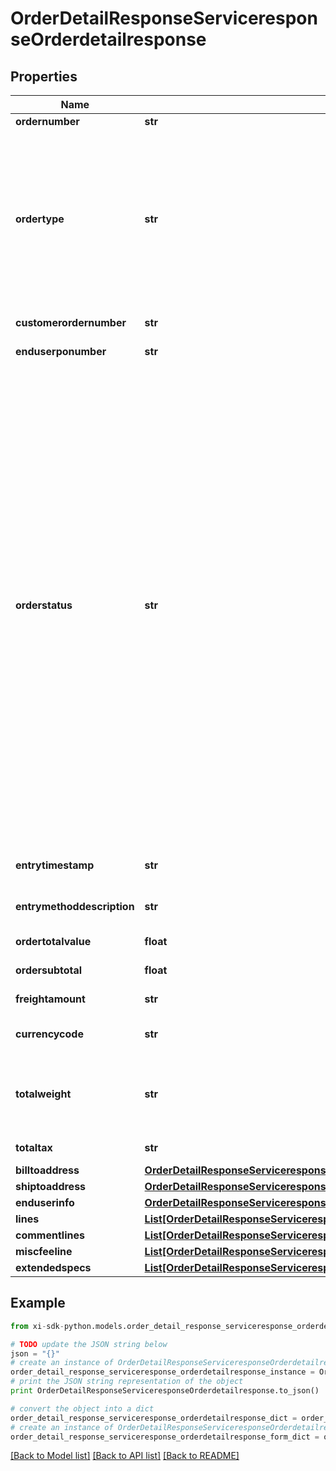 # OrderDetailResponseServiceresponseOrderdetailresponse


## Properties

Name | Type | Description | Notes
------------ | ------------- | ------------- | -------------
**ordernumber** | **str** |  | [optional] 
**ordertype** | **str** | Order Type   B - BRANCH TRANSFER C - CASH ORDER D - DIRECT ORDER F - FUTURE ORDER P - SPECIAL ORDER Q - QUOTE ORDER S - STOCK ORDER M - MEMO ORDER | [optional] 
**customerordernumber** | **str** | Customer PO number | [optional] 
**enduserponumber** | **str** | End User PO number | [optional] 
**orderstatus** | **str** | Status of order within Ingram system S - SALES HOLD H - TAG HOLD I - INVOICED P - PENDING E - BILLING ERROR F - FORCE BILLING V - VOIDED T - TRANSFERRED D - HOLD SHIPMENT R - RELEASED O - IM ONLINE HOLD U - BILL FOR HISTORY ONLY W - ORDER NOT PRINTED A - DROP SHIP HOLD B - INTERNET CUST ORIG HOLD 1 - PICKED 2 - INSPECTED 3 - PACKED 4 - SHIPPED C - CREDIT HOLD 9 - CISCO 3A6 Q - RMA HOLD G - CREDIT HOLD N - CREDIT HOLD | [optional] 
**entrytimestamp** | **str** | Time stamp of the order placed | [optional] 
**entrymethoddescription** | **str** | Description of the entry method  | [optional] 
**ordertotalvalue** | **float** | Total order value | [optional] 
**ordersubtotal** | **float** | Subtotal order value | [optional] 
**freightamount** | **str** | Freight charges | [optional] 
**currencycode** | **str** | Country specific currency code | [optional] 
**totalweight** | **str** | Total order weight. unit -- North america - Pounds , other countries will be KG | [optional] 
**totaltax** | **str** | total tax on the orders placed | [optional] 
**billtoaddress** | [**OrderDetailResponseServiceresponseOrderdetailresponseBilltoaddress**](OrderDetailResponseServiceresponseOrderdetailresponseBilltoaddress.md) |  | [optional] 
**shiptoaddress** | [**OrderDetailResponseServiceresponseOrderdetailresponseShiptoaddress**](OrderDetailResponseServiceresponseOrderdetailresponseShiptoaddress.md) |  | [optional] 
**enduserinfo** | [**OrderDetailResponseServiceresponseOrderdetailresponseEnduserinfo**](OrderDetailResponseServiceresponseOrderdetailresponseEnduserinfo.md) |  | [optional] 
**lines** | [**List[OrderDetailResponseServiceresponseOrderdetailresponseLinesInner]**](OrderDetailResponseServiceresponseOrderdetailresponseLinesInner.md) |  | [optional] 
**commentlines** | [**List[OrderDetailResponseServiceresponseOrderdetailresponseCommentlinesInner]**](OrderDetailResponseServiceresponseOrderdetailresponseCommentlinesInner.md) |  | [optional] 
**miscfeeline** | [**List[OrderDetailResponseServiceresponseOrderdetailresponseMiscfeelineInner]**](OrderDetailResponseServiceresponseOrderdetailresponseMiscfeelineInner.md) |  | [optional] 
**extendedspecs** | [**List[OrderDetailResponseServiceresponseOrderdetailresponseExtendedspecsInner]**](OrderDetailResponseServiceresponseOrderdetailresponseExtendedspecsInner.md) |  | [optional] 

## Example

```python
from xi-sdk-python.models.order_detail_response_serviceresponse_orderdetailresponse import OrderDetailResponseServiceresponseOrderdetailresponse

# TODO update the JSON string below
json = "{}"
# create an instance of OrderDetailResponseServiceresponseOrderdetailresponse from a JSON string
order_detail_response_serviceresponse_orderdetailresponse_instance = OrderDetailResponseServiceresponseOrderdetailresponse.from_json(json)
# print the JSON string representation of the object
print OrderDetailResponseServiceresponseOrderdetailresponse.to_json()

# convert the object into a dict
order_detail_response_serviceresponse_orderdetailresponse_dict = order_detail_response_serviceresponse_orderdetailresponse_instance.to_dict()
# create an instance of OrderDetailResponseServiceresponseOrderdetailresponse from a dict
order_detail_response_serviceresponse_orderdetailresponse_form_dict = order_detail_response_serviceresponse_orderdetailresponse.from_dict(order_detail_response_serviceresponse_orderdetailresponse_dict)
```
[[Back to Model list]](../README.md#documentation-for-models) [[Back to API list]](../README.md#documentation-for-api-endpoints) [[Back to README]](../README.md)


